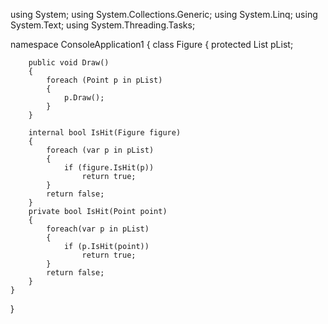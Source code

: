 using System;
using System.Collections.Generic;
using System.Linq;
using System.Text;
using System.Threading.Tasks;

namespace ConsoleApplication1
{
    class Figure
    {
        protected List<Point> pList;

        public void Draw()
        {
            foreach (Point p in pList)
            {
                p.Draw();
            }
        }

        internal bool IsHit(Figure figure)
        {
            foreach (var p in pList)
            {
                if (figure.IsHit(p))
                    return true;
            }
            return false;
        }
        private bool IsHit(Point point)
        {
            foreach(var p in pList)
            {
                if (p.IsHit(point))
                    return true;
            }
            return false;
        }
    }
}
